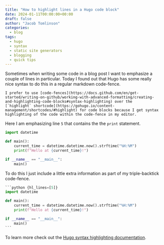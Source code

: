 ```yaml
---
title: "How to highlight lines in a Hugo code block"
date: 2024-01-11T00:00:00+00:00
draft: false
author: "Jacob Tomlinson"
categories:
  - blog
tags:
  - hugo
  - syntax
  - static site generators
  - blogging
  - quick tips
---
```


Sometimes when writing some code in a blog post I want to emphasize a couple of lines in particular. Today I found out that Hugo has some really nice syntax to do this in a regular markdown code-fence. 

```info
I prefer to use [code-fences](https://docs.github.com/en/get-started/writing-on-github/working-with-advanced-formatting/creating-and-highlighting-code-blocks#syntax-highlighting) over the [`highlight` shortcode](https://gohugo.io/content-management/shortcodes/#highlight) for code blocks because I get syntax highlighting of the code within the code-fence in my editor.
```

Here I am emphasizing line `5` that contains the the `print` statement.

```python {hl_lines=[5]}
import datetime

def main():
    current_time = datetime.datetime.now().strftime("%H:%M")
    print(f"Hello at {current_time}!")

if __name__ == "__main__":
    main()
```

To do this I just include a little extra information as part of my triple-backtick code-fence.

````python {hl_lines=[1,10]}
```python {hl_lines=[5]}
import datetime

def main():
    current_time = datetime.datetime.now().strftime("%H:%M")
    print(f"Hello at {current_time}!")

if __name__ == "__main__":
    main()
```
````

To learn more check out the [Hugo syntax highlighting documentation](https://gohugo.io/content-management/syntax-highlighting/#highlighting-in-code-fences).
